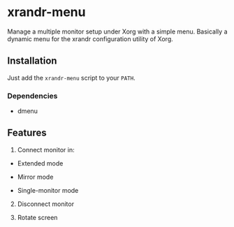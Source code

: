# xrandr-menu

Manage a multiple monitor setup under Xorg with a simple menu. Basically a dynamic menu for the xrandr configuration utility of Xorg.

## Installation

Just add the `xrandr-menu` script to your `PATH`.

### Dependencies

- dmenu

## Features

1. Connect monitor in:

- Extended mode

- Mirror mode

- Single-monitor mode

2. Disconnect monitor

3. Rotate screen
